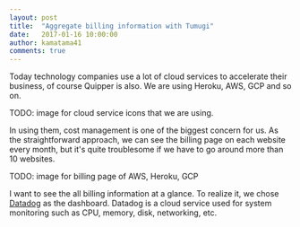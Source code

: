 ```yaml
---
layout: post
title:  "Aggregate billing information with Tumugi"
date:   2017-01-16 10:00:00
author: kamatama41
comments: true
---
```


Today technology companies use a lot of cloud services to accelerate their business, of course Quipper is also.
We are using Heroku, AWS, GCP and so on. 

TODO: image for cloud service icons that we are using.

In using them, cost management is one of the biggest concern for us.
As the straightforward approach, we can see the billing page on each website every month,
but it's quite troublesome if we have to go around more than 10 websites.

TODO: image for billing page of AWS, Heroku, GCP

I want to see the all billing information at a glance.
To realize it, we chose [Datadog](https://www.datadoghq.com/) as the dashboard. 
Datadog is a cloud service used for system monitoring such as CPU, memory, disk, networking, etc.
